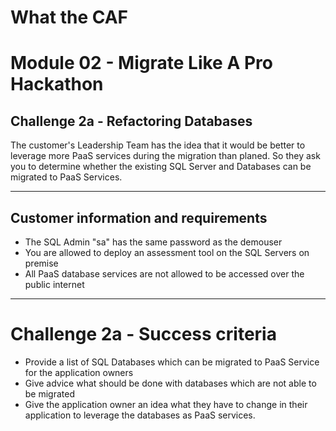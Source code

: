 # What the CAF

# Module 02 - Migrate Like A Pro Hackathon

## Challenge 2a - Refactoring Databases

The customer's Leadership Team has the idea that it would be better to leverage more PaaS services during the migration than planed. So they ask you to determine whether the existing SQL Server and Databases can be migrated to PaaS Services.

---

## Customer information and requirements

- The SQL Admin "sa" has the same password as the demouser 
- You are allowed to deploy an assessment tool on the SQL Servers on premise
- All PaaS database services are not allowed to be accessed over the public internet

---

# Challenge 2a - Success criteria

- Provide a list of SQL Databases which can be migrated to PaaS Service for the application owners
- Give advice what should be done with databases which are not able to be migrated
- Give the application owner an idea what they have to change in their application to leverage the databases as PaaS services.
